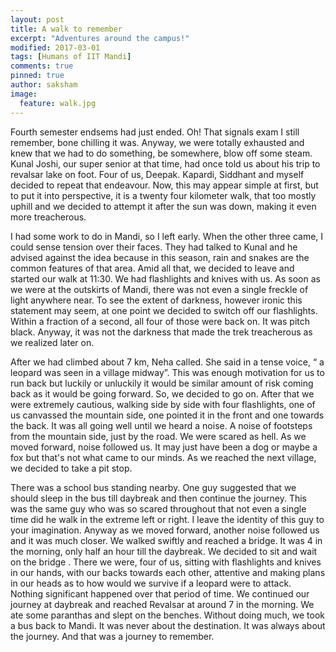```yaml
---
layout: post
title: A walk to remember
excerpt: "Adventures around the campus!"
modified: 2017-03-01
tags: [Humans of IIT Mandi]
comments: true
pinned: true
author: saksham
image:
  feature: walk.jpg
---
```





Fourth semester endsems had just ended. Oh! That signals exam I still remember, bone chilling it was. Anyway, we were totally exhausted and knew that we had to do something, be somewhere, blow off some steam. Kunal Joshi, our super senior at that time, had once told us about his trip to revalsar lake on foot. Four of us, Deepak. Kapardi, Siddhant and myself decided to repeat that endeavour. Now, this may appear simple at first, but to put it into perspective, it is a twenty four kilometer walk, that too mostly uphill and we decided to attempt it after the sun was down, making it even more  treacherous. 

I had some work to do in Mandi, so I left early. When the other three came, I could sense tension over their faces. They had talked to Kunal and he advised against the idea because in this season, rain and snakes are the common features of that area. Amid all that, we decided to leave and started our walk at 11:30. We had flashlights and knives with us. As soon as we were at the outskirts of Mandi, there was not even a single freckle of light anywhere near. To see the extent of darkness, however ironic this statement may seem, at one point we decided to switch off our flashlights. Within a fraction of a second, all four of those were back on. It was pitch black. Anyway, it was not the darkness that made the trek treacherous as we realized later on. 

After we had climbed about 7 km, Neha called. She said in a tense voice, “ a leopard was seen in a village midway”. This was enough motivation for us to run back but luckily or unluckily it would be similar amount of risk coming back as it would be going forward. So, we decided to go on. After that we were extremely cautious, walking side by side with four flashlights, one of us canvassed the mountain side, one pointed it in the front and one towards the back. It was all going well until we heard a noise. A noise of footsteps from the mountain side, just by the road. We were scared as hell. As we moved forward, noise followed us. It may just have been a dog or maybe a fox but that's not what came to our minds. As we reached the next village, we decided to take a pit stop. 

There was a school bus standing nearby. One guy suggested that we should sleep in the bus till daybreak and then continue the journey. This was the same guy who was so scared throughout that not even a single time did he walk in the extreme left or right. I leave the identity of this guy to your imagination. Anyway as we moved forward, another noise followed us and it was much closer. We walked swiftly and reached a bridge. It was 4 in the morning, only half an hour till the daybreak. We decided to sit and wait on the bridge . There we were, four of us, sitting with flashlights and knives in our hands, with our backs towards each other, attentive and making plans in our heads as to how would we survive if a leopard were to attack. Nothing significant happened over that period of time. We continued our journey at daybreak and reached Revalsar at around 7 in the morning. We ate some paranthas and slept on the benches. Without doing much, we took a bus back to Mandi. It was never about the destination. It was always about the journey. And that was a journey to remember.






